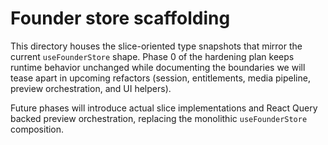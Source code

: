 # Founder store scaffolding

This directory houses the slice-oriented type snapshots that mirror the current
`useFounderStore` shape. Phase 0 of the hardening plan keeps runtime behavior
unchanged while documenting the boundaries we will tease apart in upcoming
refactors (session, entitlements, media pipeline, preview orchestration, and
UI helpers).

Future phases will introduce actual slice implementations and React Query
backed preview orchestration, replacing the monolithic `useFounderStore`
composition.
